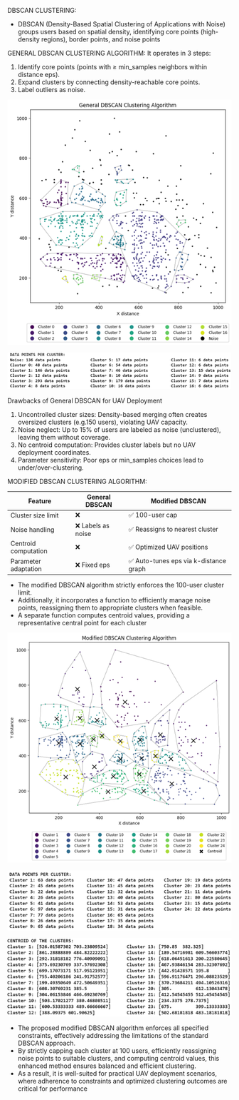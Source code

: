 DBSCAN CLUSTERING:
- DBSCAN (Density-Based Spatial Clustering of Applications with Noise) groups users based on spatial density, identifying core points (high-density regions), border points, and noise points

GENERAL DBSCAN CLUSTERING ALGORITHM:
It operates in 3 steps:
1. Identify core points (points with ≥ min_samples neighbors within distance eps).
2. Expand clusters by connecting density-reachable core points.
3. Label outliers as noise.

![Result of General DBSCAN Clustering Alogorithm:](https://github.com/Janaprasath/UAV-Assisted-Wireless-Coverage--Clustering-Algorithms-for-Optimized-UAV-Deployment/blob/main/src/DBSCAN%20Clustering/General%20DBSCAN%20Clustering%20Algorithm/Result%20of%20General%20DBSCAN%20Clustering%20Algorithm.png)

![Number of users in each cluster determined by General DBSCAN Clustering Alogorithm:](https://github.com/Janaprasath/UAV-Assisted-Wireless-Coverage--Clustering-Algorithms-for-Optimized-UAV-Deployment/blob/main/src/DBSCAN%20Clustering/General%20DBSCAN%20Clustering%20Algorithm/Number%20of%20users%20in%20each%20cluster%20determined%20by%20General%20DBSCAN%20Clustering%20Algorithm.png)

Drawbacks of General DBSCAN for UAV Deployment
1. Uncontrolled cluster sizes: Density-based merging often creates oversized clusters (e.g.150 users), violating UAV capacity.
2. Noise neglect: Up to 15% of users are labeled as noise (unclustered), leaving them without coverage.
3. No centroid computation: Provides cluster labels but no UAV deployment coordinates.
4. Parameter sensitivity: Poor eps or min_samples choices lead to under/over-clustering.

MODIFIED DBSCAN CLUSTERING ALGORITHM:

Feature                    |     General DBSCAN         |        Modified DBSCAN
---------------------------|----------------------------|--------------------------------------------|                        
Cluster size limit	        |     ❌	                    |       ✅ 100-user cap                      |
Noise handling	            |     ❌ Labels as noise	    |     ✅ Reassigns to nearest cluster        |
Centroid computation	      |     ❌                     |   	✅ Optimized UAV positions              |
Parameter adaptation	      |     ❌ Fixed eps	           |    ✅ Auto-tunes eps via k-distance graph |






- The modified DBSCAN algorithm strictly enforces the 100-user cluster limit.
- Additionally, it incorporates a function to efficiently manage noise points, reassigning them to appropriate clusters when feasible.
- A separate function computes centroid values, providing a representative central point for each cluster

![Result of Modified DBSCAN Clustering Alogorithm:](https://github.com/Janaprasath/UAV-Assisted-Wireless-Coverage--Clustering-Algorithms-for-Optimized-UAV-Deployment/blob/main/src/DBSCAN%20Clustering/Modified%20DBSCAN%20Clustering%20Algorithm/Result%20of%20Modified%20DBSCAN%20clustering%20Algorithm.png)

![Number of users in each cluster determined by Modified K-Means Clustering Alogorithm:](https://github.com/Janaprasath/UAV-Assisted-Wireless-Coverage--Clustering-Algorithms-for-Optimized-UAV-Deployment/blob/main/src/DBSCAN%20Clustering/Modified%20DBSCAN%20Clustering%20Algorithm/Number%20of%20users%20in%20each%20cluster%20determined%20by%20Modified%20DBSCAN%20clustering%20algorithm.png)


![Location of UAV determined by Modified DBSCAN Clustering Alogorithm:](https://github.com/Janaprasath/UAV-Assisted-Wireless-Coverage--Clustering-Algorithms-for-Optimized-UAV-Deployment/blob/main/src/DBSCAN%20Clustering/Modified%20DBSCAN%20Clustering%20Algorithm/Location%20of%20UAV%20determined%20by%20Modified%20DBSCAN%20clustering%20algorithm.png)

- The proposed modified DBSCAN algorithm enforces all specified constraints, effectively addressing the limitations of the standard DBSCAN approach. 
- By strictly capping each cluster at 100 users, efficiently reassigning noise points to suitable clusters, and computing centroid values, this enhanced method ensures balanced and efficient clustering.
-  As a result, it is well-suited for practical UAV deployment scenarios, where adherence to constraints and optimized clustering outcomes are critical for performance
